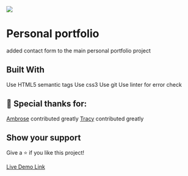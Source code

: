 ![](https://img.shields.io/badge/Microverse-blueviolet)

# Personal portfolio

added contact form to the main personal portfolio project

## Built With

 Use HTML5 semantic tags
 Use css3
 Use git
 Use linter for error check
 
## 🤝 Special thanks for:

[Ambrose](https://github.com/Ambrosegithub) contributed greatly
[Tracy](https://github.com/Elfin-git) contributed greatly

## Show your support

Give a ⭐️ if you like this project!

[Live Demo Link](https://azizraa.github.io/personalportfolio/)
